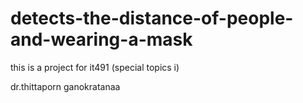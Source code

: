 # detects-the-distance-of-people-and-wearing-a-mask

this is a project for it491 (special topics i) 

dr.thittaporn ganokratanaa
